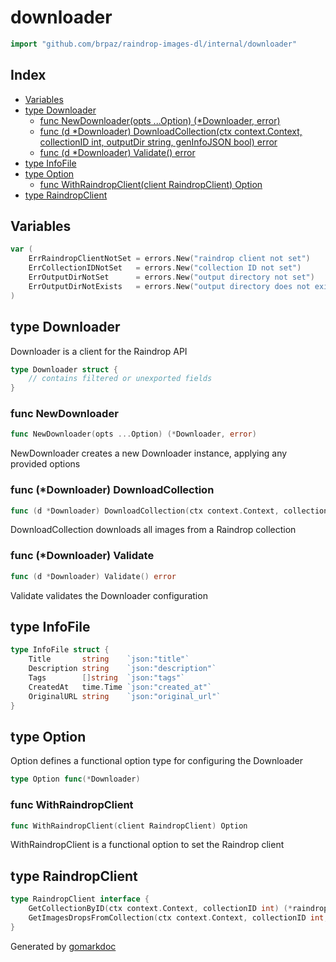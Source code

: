 <!-- Code generated by gomarkdoc. DO NOT EDIT -->

# downloader

```go
import "github.com/brpaz/raindrop-images-dl/internal/downloader"
```

## Index

- [Variables](<#variables>)
- [type Downloader](<#Downloader>)
  - [func NewDownloader\(opts ...Option\) \(\*Downloader, error\)](<#NewDownloader>)
  - [func \(d \*Downloader\) DownloadCollection\(ctx context.Context, collectionID int, outputDir string, genInfoJSON bool\) error](<#Downloader.DownloadCollection>)
  - [func \(d \*Downloader\) Validate\(\) error](<#Downloader.Validate>)
- [type InfoFile](<#InfoFile>)
- [type Option](<#Option>)
  - [func WithRaindropClient\(client RaindropClient\) Option](<#WithRaindropClient>)
- [type RaindropClient](<#RaindropClient>)


## Variables

<a name="ErrRaindropClientNotSet"></a>

```go
var (
    ErrRaindropClientNotSet = errors.New("raindrop client not set")
    ErrCollectionIDNotSet   = errors.New("collection ID not set")
    ErrOutputDirNotSet      = errors.New("output directory not set")
    ErrOutputDirNotExists   = errors.New("output directory does not exist")
)
```

<a name="Downloader"></a>
## type Downloader

Downloader is a client for the Raindrop API

```go
type Downloader struct {
    // contains filtered or unexported fields
}
```

<a name="NewDownloader"></a>
### func NewDownloader

```go
func NewDownloader(opts ...Option) (*Downloader, error)
```

NewDownloader creates a new Downloader instance, applying any provided options

<a name="Downloader.DownloadCollection"></a>
### func \(\*Downloader\) DownloadCollection

```go
func (d *Downloader) DownloadCollection(ctx context.Context, collectionID int, outputDir string, genInfoJSON bool) error
```

DownloadCollection downloads all images from a Raindrop collection

<a name="Downloader.Validate"></a>
### func \(\*Downloader\) Validate

```go
func (d *Downloader) Validate() error
```

Validate validates the Downloader configuration

<a name="InfoFile"></a>
## type InfoFile



```go
type InfoFile struct {
    Title       string    `json:"title"`
    Description string    `json:"description"`
    Tags        []string  `json:"tags"`
    CreatedAt   time.Time `json:"created_at"`
    OriginalURL string    `json:"original_url"`
}
```

<a name="Option"></a>
## type Option

Option defines a functional option type for configuring the Downloader

```go
type Option func(*Downloader)
```

<a name="WithRaindropClient"></a>
### func WithRaindropClient

```go
func WithRaindropClient(client RaindropClient) Option
```

WithRaindropClient is a functional option to set the Raindrop client

<a name="RaindropClient"></a>
## type RaindropClient



```go
type RaindropClient interface {
    GetCollectionByID(ctx context.Context, collectionID int) (*raindrop.CollectionItem, error)
    GetImagesDropsFromCollection(ctx context.Context, collectionID int, page int) (*raindrop.ImageDrops, error)
}
```

Generated by [gomarkdoc](<https://github.com/princjef/gomarkdoc>)
